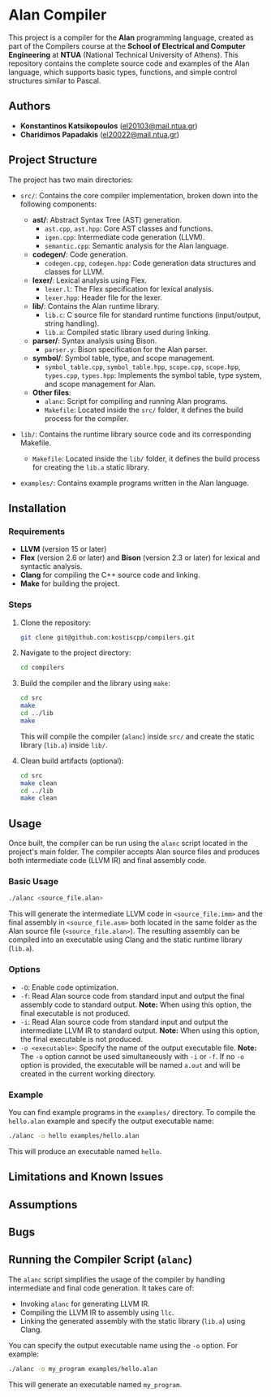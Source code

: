 # Alan Compiler

This project is a compiler for the **Alan** programming language, created as part of the Compilers course at the **School of Electrical and Computer Engineering** at **NTUA** (National Technical University of Athens). This repository contains the complete source code and examples of the Alan language, which supports basic types, functions, and simple control structures similar to Pascal.

## Authors
- **Konstantinos Katsikopoulos** (el20103@mail.ntua.gr)
- **Charidimos Papadakis** (el20022@mail.ntua.gr)

## Project Structure

The project has two main directories:

- `src/`: Contains the core compiler implementation, broken down into the following components:
  - **ast/**: Abstract Syntax Tree (AST) generation.
    - `ast.cpp`, `ast.hpp`: Core AST classes and functions.
    - `igen.cpp`: Intermediate code generation (LLVM).
    - `semantic.cpp`: Semantic analysis for the Alan language.
  - **codegen/**: Code generation.
    - `codegen.cpp`, `codegen.hpp`: Code generation data structures and classes for LLVM.
  - **lexer/**: Lexical analysis using Flex.
    - `lexer.l`: The Flex specification for lexical analysis.
    - `lexer.hpp`: Header file for the lexer.
  - **lib/**: Contains the Alan runtime library.
    - `lib.c`: C source file for standard runtime functions (input/output, string handling).
    - `lib.a`: Compiled static library used during linking.
  - **parser/**: Syntax analysis using Bison.
    - `parser.y`: Bison specification for the Alan parser.
  - **symbol/**: Symbol table, type, and scope management.
    - `symbol_table.cpp`, `symbol_table.hpp`, `scope.cpp`, `scope.hpp`, `types.cpp`, `types.hpp`: Implements the symbol table, type system, and scope management for Alan.
  - **Other files**:
    - `alanc`: Script for compiling and running Alan programs.
    - `Makefile`: Located inside the `src/` folder, it defines the build process for the compiler.
  
- `lib/`: Contains the runtime library source code and its corresponding Makefile.
    - `Makefile`: Located inside the `lib/` folder, it defines the build process for creating the `lib.a` static library.

- `examples/`: Contains example programs written in the Alan language.

## Installation

### Requirements
- **LLVM** (version 15 or later)
- **Flex** (version 2.6 or later) and **Bison** (version 2.3 or later) for lexical and syntactic analysis.
- **Clang** for compiling the C++ source code and linking.
- **Make** for building the project.

### Steps
1. Clone the repository:
    ```bash
    git clone git@github.com:kostiscpp/compilers.git
    ```
2. Navigate to the project directory:
    ```bash
    cd compilers
    ```
3. Build the compiler and the library using `make`:
    ```bash
    cd src
    make
    cd ../lib
    make
    ```
   This will compile the compiler (`alanc`) inside `src/` and create the static library (`lib.a`) inside `lib/`.

4. Clean build artifacts (optional):
    ```bash
    cd src
    make clean
    cd ../lib
    make clean
    ```

## Usage

Once built, the compiler can be run using the `alanc` script located in the project's main folder. The compiler accepts Alan source files and produces both intermediate code (LLVM IR) and final assembly code.

### Basic Usage
```bash
./alanc <source_file.alan>
```
This will generate the intermediate LLVM code in `<source_file.imm>` and the final assembly in `<source_file.asm>` both located in the same folder as the Alan source file (`<source_file.alan>`). The resulting assembly can be compiled into an executable using Clang and the static runtime library (`lib.a`). 

### Options
- `-O`: Enable code optimization.
- `-f`: Read Alan source code from standard input and output the final assembly code to standard output. **Note:** When using this option, the final executable is not produced.
- `-i`: Read Alan source code from standard input and output the intermediate LLVM IR to standard output. **Note:** When using this option, the final executable is not produced.
- `-o <executable>`: Specify the name of the output executable file. **Note:** The `-o` option cannot be used simultaneously with `-i` or `-f`. If no `-o` option is provided, the executable will be named `a.out` and will be created in the current working directory.

### Example
You can find example programs in the `examples/` directory. To compile the `hello.alan` example and specify the output executable name:
```bash
./alanc -o hello examples/hello.alan
```
This will produce an executable named `hello`.

## Limitations and Known Issues

## Assumptions

## Bugs

## Running the Compiler Script (`alanc`)

The `alanc` script simplifies the usage of the compiler by handling intermediate and final code generation. It takes care of:
- Invoking `alanc` for generating LLVM IR.
- Compiling the LLVM IR to assembly using `llc`.
- Linking the generated assembly with the static library (`lib.a`) using Clang.

You can specify the output executable name using the `-o` option. For example:
```bash
./alanc -o my_program examples/hello.alan
```

This will generate an executable named `my_program`.

